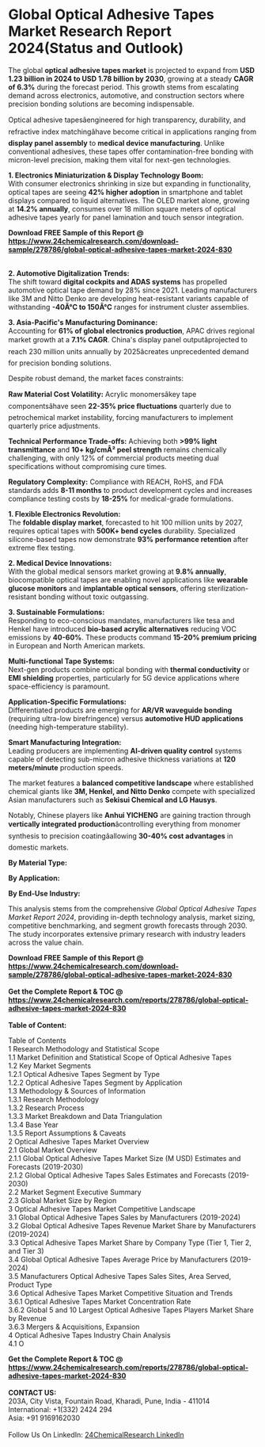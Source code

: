 <h1>Global Optical Adhesive Tapes Market Research Report 2024(Status and Outlook)</h1><p>The global <strong>optical adhesive tapes market</strong> is projected to expand from <strong>USD 1.23 billion in 2024 to USD 1.78 billion by 2030</strong>, growing at a steady <strong>CAGR of 6.3%</strong> during the forecast period. This growth stems from escalating demand across electronics, automotive, and construction sectors where precision bonding solutions are becoming indispensable.</p><p>Optical adhesive tapesâengineered for high transparency, durability, and refractive index matchingâhave become critical in applications ranging from <strong>display panel assembly</strong> to <strong>medical device manufacturing</strong>. Unlike conventional adhesives, these tapes offer contamination-free bonding with micron-level precision, making them vital for next-gen technologies.</p><p><strong>1. Electronics Miniaturization &amp; Display Technology Boom:</strong><br>
With consumer electronics shrinking in size but expanding in functionality, optical tapes are seeing <strong>42% higher adoption</strong> in smartphone and tablet displays compared to liquid alternatives. The OLED market alone, growing at <strong>14.2% annually</strong>, consumes over 18 million square meters of optical adhesive tapes yearly for panel lamination and touch sensor integration.</p><div><b>Download FREE Sample of this Report @ 
            <a href="https://www.24chemicalresearch.com/download-sample/278786/global-optical-adhesive-tapes-market-2024-830">
            https://www.24chemicalresearch.com/download-sample/278786/global-optical-adhesive-tapes-market-2024-830</a></b></div><br><p><strong>2. Automotive Digitalization Trends:</strong><br>
The shift toward <strong>digital cockpits and ADAS systems</strong> has propelled automotive optical tape demand by 28% since 2021. Leading manufacturers like 3M and Nitto Denko are developing heat-resistant variants capable of withstanding <strong>-40Â°C to 150Â°C</strong> ranges for instrument cluster assemblies.</p><p><strong>3. Asia-Pacific's Manufacturing Dominance:</strong><br>
Accounting for <strong>61% of global electronics production</strong>, APAC drives regional market growth at a <strong>7.1% CAGR</strong>. China's display panel outputâprojected to reach 230 million units annually by 2025âcreates unprecedented demand for precision bonding solutions.</p><p>Despite robust demand, the market faces constraints:</p><p><strong>Raw Material Cost Volatility:</strong> Acrylic monomersâkey tape componentsâhave seen <strong>22-35% price fluctuations</strong> quarterly due to petrochemical market instability, forcing manufacturers to implement quarterly price adjustments.</p><p><strong>Technical Performance Trade-offs:</strong> Achieving both <strong>&gt;99% light transmittance</strong> and <strong>10+ kg/cmÂ² peel strength</strong> remains chemically challenging, with only 12% of commercial products meeting dual specifications without compromising cure times.</p><p><strong>Regulatory Complexity:</strong> Compliance with REACH, RoHS, and FDA standards adds <strong>8-11 months</strong> to product development cycles and increases compliance testing costs by <strong>18-25%</strong> for medical-grade formulations.</p><p><strong>1. Flexible Electronics Revolution:</strong><br>
The <strong>foldable display market</strong>, forecasted to hit 100 million units by 2027, requires optical tapes with <strong>500K+ bend cycles</strong> durability. Specialized silicone-based tapes now demonstrate <strong>93% performance retention</strong> after extreme flex testing.</p><p><strong>2. Medical Device Innovations:</strong><br>
With the global medical sensors market growing at <strong>9.8% annually</strong>, biocompatible optical tapes are enabling novel applications like <strong>wearable glucose monitors</strong> and <strong>implantable optical sensors</strong>, offering sterilization-resistant bonding without toxic outgassing.</p><p><strong>3. Sustainable Formulations:</strong><br>
Responding to eco-conscious mandates, manufacturers like tesa and Henkel have introduced <strong>bio-based acrylic alternatives</strong> reducing VOC emissions by <strong>40-60%</strong>. These products command <strong>15-20% premium pricing</strong> in European and North American markets.</p><p><strong>Multi-functional Tape Systems:</strong><br>
	Next-gen products combine optical bonding with <strong>thermal conductivity</strong> or <strong>EMI shielding</strong> properties, particularly for 5G device applications where space-efficiency is paramount.</p><p><strong>Application-Specific Formulations:</strong><br>
	Differentiated products are emerging for <strong>AR/VR waveguide bonding</strong> (requiring ultra-low birefringence) versus <strong>automotive HUD applications</strong> (needing high-temperature stability).</p><p><strong>Smart Manufacturing Integration:</strong><br>
	Leading producers are implementing <strong>AI-driven quality control</strong> systems capable of detecting sub-micron adhesive thickness variations at <strong>120 meters/minute</strong> production speeds.</p><p>The market features a <strong>balanced competitive landscape</strong> where established chemical giants like <strong>3M, Henkel, and Nitto Denko</strong> compete with specialized Asian manufacturers such as <strong>Sekisui Chemical and LG Hausys</strong>.</p><p>Notably, Chinese players like <strong>Anhui YICHENG</strong> are gaining traction through <strong>vertically integrated production</strong>âcontrolling everything from monomer synthesis to precision coatingâallowing <strong>30-40% cost advantages</strong> in domestic markets.</p><p><strong>By Material Type:</strong></p><p><strong>By Application:</strong></p><p><strong>By End-Use Industry:</strong></p><p>This analysis stems from the comprehensive <em>Global Optical Adhesive Tapes Market Report 2024</em>, providing in-depth technology analysis, market sizing, competitive benchmarking, and segment growth forecasts through 2030. The study incorporates extensive primary research with industry leaders across the value chain.</p><div><b>Download FREE Sample of this Report @ 
            <a href="https://www.24chemicalresearch.com/download-sample/278786/global-optical-adhesive-tapes-market-2024-830">
            https://www.24chemicalresearch.com/download-sample/278786/global-optical-adhesive-tapes-market-2024-830</a></b></div><br><div><b>Get the Complete Report & TOC @ 
            <a href="https://www.24chemicalresearch.com/reports/278786/global-optical-adhesive-tapes-market-2024-830">
            https://www.24chemicalresearch.com/reports/278786/global-optical-adhesive-tapes-market-2024-830</a></b></div><br>
            <b>Table of Content:</b><p>Table of Contents<br />
1 Research Methodology and Statistical Scope<br />
1.1 Market Definition and Statistical Scope of Optical Adhesive Tapes<br />
1.2 Key Market Segments<br />
1.2.1 Optical Adhesive Tapes Segment by Type<br />
1.2.2 Optical Adhesive Tapes Segment by Application<br />
1.3 Methodology & Sources of Information<br />
1.3.1 Research Methodology<br />
1.3.2 Research Process<br />
1.3.3 Market Breakdown and Data Triangulation<br />
1.3.4 Base Year<br />
1.3.5 Report Assumptions & Caveats<br />
2 Optical Adhesive Tapes Market Overview<br />
2.1 Global Market Overview<br />
2.1.1 Global Optical Adhesive Tapes Market Size (M USD) Estimates and Forecasts (2019-2030)<br />
2.1.2 Global Optical Adhesive Tapes Sales Estimates and Forecasts (2019-2030)<br />
2.2 Market Segment Executive Summary<br />
2.3 Global Market Size by Region<br />
3 Optical Adhesive Tapes Market Competitive Landscape<br />
3.1 Global Optical Adhesive Tapes Sales by Manufacturers (2019-2024)<br />
3.2 Global Optical Adhesive Tapes Revenue Market Share by Manufacturers (2019-2024)<br />
3.3 Optical Adhesive Tapes Market Share by Company Type (Tier 1, Tier 2, and Tier 3)<br />
3.4 Global Optical Adhesive Tapes Average Price by Manufacturers (2019-2024)<br />
3.5 Manufacturers Optical Adhesive Tapes Sales Sites, Area Served, Product Type<br />
3.6 Optical Adhesive Tapes Market Competitive Situation and Trends<br />
3.6.1 Optical Adhesive Tapes Market Concentration Rate<br />
3.6.2 Global 5 and 10 Largest Optical Adhesive Tapes Players Market Share by Revenue<br />
3.6.3 Mergers & Acquisitions, Expansion<br />
4 Optical Adhesive Tapes Industry Chain Analysis<br />
4.1 O</p><div><b>Get the Complete Report & TOC @ 
            <a href="https://www.24chemicalresearch.com/reports/278786/global-optical-adhesive-tapes-market-2024-830">
            https://www.24chemicalresearch.com/reports/278786/global-optical-adhesive-tapes-market-2024-830</a></b></div><br><b>CONTACT US:</b><br>
            203A, City Vista, Fountain Road, Kharadi, Pune, India - 411014<br>
            International: +1(332) 2424 294<br>
            Asia: +91 9169162030 <br><br>
            Follow Us On LinkedIn: <a href="https://www.linkedin.com/company/24chemicalresearch/">24ChemicalResearch LinkedIn</a>
